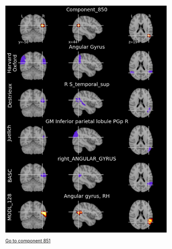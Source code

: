 


![850](preliminary/850.jpg "Component 850")

[Go to component 851](https://parietal-inria.github.io/MODL_atlas/1024/851 "Component 851")